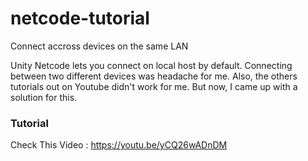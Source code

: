 # netcode-tutorial
 Connect accross devices on the same LAN
 
 Unity Netcode lets you connect on local host by default. Connecting between two different devices was headache for me. Also, the others tutorials out on Youtube didn't work for me. But now, I came up with a solution for this.

### Tutorial 
Check This Video :
https://youtu.be/yCQ26wADnDM

